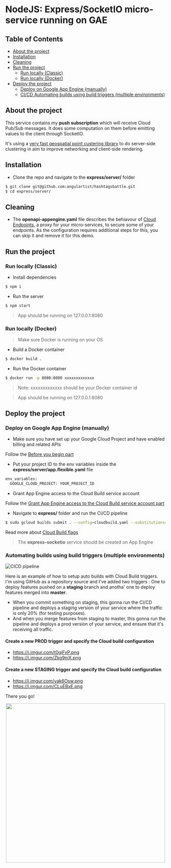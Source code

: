 # NodeJS: Express/SocketIO micro-service running on GAE

## Table of Contents

* [About the project](#about-the-project)
* [Installation](#installation)
* [Cleaning](#cleaning)
* [Run the project](#run-the-project)
  * [Run locally (Classic)](#run-locally-classic)
  * [Run locally (Docker)](#run-locally-docker)
* [Deploy the project](#deploy-the-project)
  * [Deploy on Google App Engine (manually)](#deploy-on-google-app-engine-manually)
  * [CI/CD Automating builds using build triggers (multiple environments)](#automating-builds-using-build-triggers-multiple-environments)
  
## About the project

This service contains my **push subscription** which will receive Cloud Pub/Sub messages. It does some computation on them before emitting values to the client through SocketIO.

It's using a [very fast geospatial point custering library](https://blog.mapbox.com/clustering-millions-of-points-on-a-map-with-supercluster-272046ec5c97) to do server-side clustering in aim to improve networking and client-side rendering.
 
## Installation

* Clone the repo and navigate to the **express/server/** folder

```sh
$ git clone git@github.com:angulartist/hashtagsbattle.git
$ cd express/server/
```

## Cleaning

- The **openapi-appengine.yaml** file describes the behiavour of [Cloud Endpoints](https://cloud.google.com/endpoints/), a proxy for your micro-services, to secure some of your endpoints. As the configuration requires additional steps for this, you can skip it and remove it for this demo.


## Run the project

### Run locally (Classic)

* Install dependencies

```sh
$ npm i
```

* Run the server

```sh
$ npm start
```

> App should be running on 127.0.0.1:8080

### Run locally (Docker)

> Make sure Docker is running on your OS

* Build a Docker container

```sh
$ docker build .
```

* Run the Docker container

```sh
$ docker run -p 8080:8080 xxxxxxxxxxxxx
```

> Note: xxxxxxxxxxxxx should be your Docker container id

> App should be running on 127.0.0.1:8080

## Deploy the project

### Deploy on Google App Engine (manually)

- Make sure you have set up your Google Cloud Project and have enabled billing and related APIs

Follow the [Before you begin part](https://cloud.google.com/appengine/docs/flexible/nodejs/quickstart)

- Put your project ID to the env variables inside the **express/server/app.flexible.yaml** file

```sh
env_variables:
  GOOGLE_CLOUD_PROJECT: YOUR_PROJECT_ID
```

- Grant App Engine access to the Cloud Build service account

Follow the [Grant App Engine access to the Cloud Build service account part](https://cloud.google.com/source-repositories/docs/quickstart-triggering-builds-with-source-repositories)

- Navigate to **express/** folder and run the CI/CD pipeline

```sh
$ sudo gcloud builds submit . --config=cloudbuild.yaml --substitutions=_VID=prod,_GAE_PROMOTE=--promote,_GAE_TRAFFIC=prod=1
```

Read more about [Cloud Build flags](https://cloud.google.com/appengine/docs/flexible/nodejs/testing-and-deploying-your-app)

> The **express-socketio** service should be created on App Engine

### Automating builds using build triggers (multiple environments)

![CICD pipeline](https://i.imgur.com/iTmjgkp.png)

Here is an example of how to setup auto builds with Cloud Build triggers. I'm using GitHub as a repository source and I've added two triggers : One to deploy features pushed on a **staging** branch and anotha' one to deploy features merged into **master**.

* When you commit something on staging, this gonna run the CI/CD pipeline and deploys a staging version of your service where the traffic is only 20% (for testing purposes).
* And when you merge features from staging to master, this gonna run the pipeline and deploys a prod version of your service, and ensure that it's receiving all traffic.

#### Create a new PROD trigger and specify the **Cloud build** configuration

* https://i.imgur.com/t0giFvP.png
* https://i.imgur.com/Zkg9niX.png

#### Create a new STAGING trigger and specify the **Cloud build** configuration

* https://i.imgur.com/yak6Osw.png
* https://i.imgur.com/CLuEBxE.png


There you go!

<p align="center">
  <img width="500" src="https://i.kym-cdn.com/photos/images/newsfeed/001/282/726/110.png">
</p>

